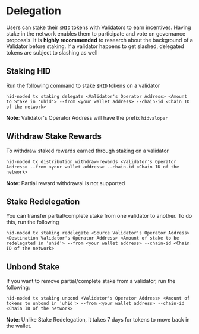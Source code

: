 # Delegation

Users can stake their `$HID` tokens with Validators to earn incentives. Having stake in the network enables them to participate and vote on governance proposals. It is **highly recommended** to research about the background of a Validator before staking. If a validator happens to get slashed, delegated tokens are subject to slashing as well 

## Staking HID

Run the following command to stake `$HID` tokens on a validator

```
hid-noded tx staking delegate <Validator's Operator Address> <Amount to Stake in 'uhid'> --from <your wallet address> --chain-id <Chain ID of the network>
```

**Note**: Validator's Operator Address will have the prefix `hidvaloper`

## Withdraw Stake Rewards

To withdraw staked rewards earned through staking on a validator

```
hid-noded tx distribution withdraw-rewards <Validator's Operator Address> --from <your wallet address> --chain-id <Chain ID of the network>
```

**Note**: Partial reward withdrawal is not supported

## Stake Redelegation 

You can transfer partial/complete stake from one validator to another. To do this, run the following

```
hid-noded tx staking redelegate <Source Validator's Operator Address> <Destination Validator's Operator Address> <Amount of stake to be redelegated in 'uhid'> --from <your wallet address> --chain-id <Chain ID of the network>
```

## Unbond Stake

If you want to remove partial/complete stake from a validator, run the following:

```
hid-noded tx staking unbond <Validator's Operator Address> <Amount of tokens to unbond in 'uhid'> --from <your wallet address> --chain-id <Chain ID of the network>
```

**Note**: Unlike Stake Redelegation, it takes 7 days for tokens to move back in the wallet. 